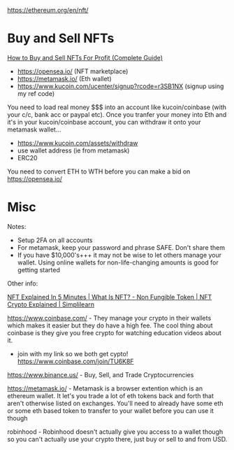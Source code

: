 https://ethereum.org/en/nft/

# Buy and Sell NFTs

[How to Buy and Sell NFTs For Profit (Complete Guide)](https://www.youtube.com/watch?v=9yrj2iSuI38)
  - https://opensea.io/ (NFT marketplace)
  - https://metamask.io/ (Eth wallet)
  - https://www.kucoin.com/ucenter/signup?rcode=r3SB1NX (signup using my ref code)

You need to load real money $$$ into an account like kucoin/coinbase (with your c/c, bank acc or paypal etc).
Once you tranfer your money into Eth and it's in your kucoin/coinbase account, you can withdraw it onto your metamask wallet...

- https://www.kucoin.com/assets/withdraw
- use wallet address (ie from metamask)
- ERC20

You need to convert ETH to WTH before you can make a bid on https://opensea.io/

# Misc

Notes:

- Setup 2FA on all accounts
- For metamask, keep your password and phrase SAFE. Don't share them
- If you have $10,000's+++ it may not be wise to let others manage your wallet. Using online wallets for non-life-changing amounts is good for getting started

Other info:

[NFT Explained In 5 Minutes | What Is NFT? - Non Fungible Token | NFT Crypto Explained | Simplilearn](https://www.youtube.com/watch?v=NNQLJcJEzv0)

https://www.coinbase.com/ - They manage your crypto in their wallets which makes it easier but they do have a high fee. The cool thing about coinbase is they give you free crypto for watching education videos about it. 

- join with my link so we both get cypto! https://www.coinbase.com/join/TU6K8F

https://www.binance.us/ - Buy, Sell, and Trade Cryptocurrencies

https://metamask.io/ - Metamask is a browser extention which is an ethereum wallet. It let's you trade a lot of eth tokens back and forth that aren't otherwise listed on exchanges. You'll need to already have some eth or some eth based token to transfer to your wallet before you can use it though

robinhood - Robinhood doesn't actually give you access to a wallet though so you can't actually use your crypto there, just buy or sell to and from USD.
